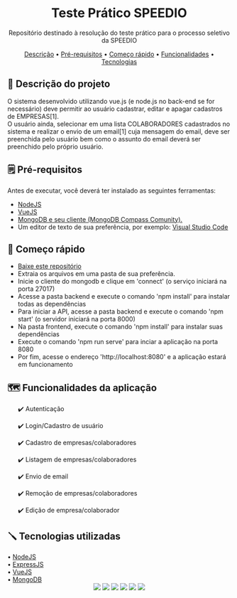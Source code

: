 <h1 align="center">Teste Prático SPEEDIO</h1>

<p align="center">Repositório destinado à resolução do teste prático para o processo seletivo da SPEEDIO</p>

<p align="center">
    <a href="#description">Descrição</a> •
    <a href="#prereq">Pré-requisitos</a> •
    <a href="#starter">Começo rápido</a> •
    <a href="#features">Funcionalidades</a> •
    <a href="#stack">Tecnologias</a>
</p>

<div id="description">
    <h2> 🎯 Descrição do projeto</h2>
    <p>O sistema desenvolvido utilizando vue.js (e node.js no back-end se for necessário) deve permitir ao usuário cadastrar, editar e apagar cadastros de EMPRESAS[1]. <br>
    O usuário ainda, selecionar em uma lista COLABORADORES cadastrados no sistema e realizar o envio de um email[1] cuja mensagem do email, deve ser preenchida pelo usuário bem como o assunto do email deverá ser preenchido pelo próprio usuário.</p>
</div>
<div id="prereq">
	<h2>🗒️ Pré-requisitos</h2>
	<p>Antes de executar, você deverá ter instalado as seguintes ferramentas:</p>
	<ul>
		<li><a href="https://nodejs.org/en/">NodeJS</a></li>
		<li><a href="https://vuejs.org/en/">VueJS</a></li>
   		<li><a href="https://www.mongodb.com/">MongoDB e seu cliente (MongoDB Compass Comunity).</a></li>
   		<li>Um editor de texto de sua preferência, por exemplo: <a href="https://code.visualstudio.com/">Visual Studio Code</a></li>
	</ul>
</div>
<div id="starter">
	<h2>📌 Começo rápido</h2>
	<ul>
		<li><a href="https://github.com/leocristian/Teste_Pratico_SPEEDIO/">Baixe este repositório</a></li>
		<li>Extraia os arquivos em uma pasta de sua preferência.</li>
		<li>Inicie o cliente do mongodb e clique em 'connect' (o serviço iniciará na porta 27017)</li>
		<li>Acesse a pasta backend e execute o comando 'npm install' para instalar todas as dependências</li>
		<li>Para iniciar a API, acesse a pasta backend e execute o comando 'npm start' (o servidor iniciará na porta 8000)</li>
		<li>Na pasta frontend, execute o comando 'npm install' para instalar suas dependências</li>
		<li>Execute o comando 'npm run serve' para inciar a aplicação na porta 8080</li></li> 
		<li>Por fim, acesse o endereço 'http://localhost:8080' e a aplicação estará em funcionamento</li>
	</ul>
</div>
<div id="features">
    <h2> 🗺️ Funcionalidades da aplicação</h2>
    <ul>
        <p> ✔️ Autenticação</p>
        <p> ✔️ Login/Cadastro de usuário</p>
        <p> ✔️ Cadastro de empresas/colaboradores</p>
        <p> ✔️ Listagem de empresas/colaboradores</p> 
        <p> ✔️ Envio de email</p>
	<p> ✔️ Remoção de empresas/colaboradores</p>
        <p> ✔️ Edição de empresa/colaborador</p>
    </ul>
</div>

<div id="stack">
    <h2> 🪛 Tecnologias utilizadas </h2>
   • <a href="https://nodejs.org/en/">NodeJS</a> <br>
   • <a href="https://expressjs.com/">ExpressJS</a> <br>
   • <a href="https://vuejs.org/">VueJS</a> <br>
   • <a href="https://www.mongodb.com/">MongoDB</a> <br>
</div>


<div id="badges" align="center">
    <img src="https://img.shields.io/github/license/leocristian/Teste_Pratico_SPEEDIO" />
    <img src="https://img.shields.io/static/v1?label=node&message=v16.13.1&color=green&style=flat"/>
    <img src="https://img.shields.io/static/v1?label=npm&message=v8.1.2&color=blue&style=flat"/>
    <img src="https://img.shields.io/static/v1?label=vue&message=v4.5.15&color=greenstyle=flat"/>
    <img src="https://img.shields.io/static/v1?label=mongo&message=v4.2.1&color=blue&style=flat"/>
    <img src="https://img.shields.io/static/v1?label=express&message=v4.17.1&color=blue&style=flat"/>

</div>
